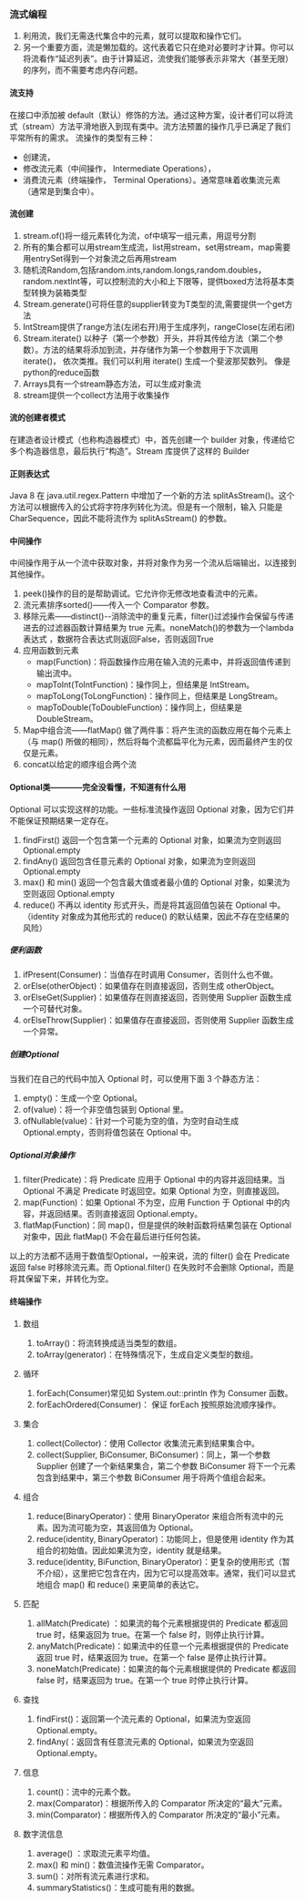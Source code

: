 ### 流式编程
1. 利用流，我们无需迭代集合中的元素，就可以提取和操作它们。
2. 另一个重要方面，流是懒加载的。这代表着它只在绝对必要时才计算。你可以将流看作“延迟列表”。由于计算延迟，流使我们能够表示非常大（甚至无限）的序列，而不需要考虑内存问题。

#### 流支持
在接口中添加被 default（默认）修饰的方法。通过这种方案，设计者们可以将流式（stream）方法平滑地嵌入到现有类中。流方法预置的操作几乎已满足了我们平常所有的需求。
流操作的类型有三种：
- 创建流，
- 修改流元素（中间操作， Intermediate Operations），
- 消费流元素（终端操作， Terminal Operations）。通常意味着收集流元素（通常是到集合中）。

#### 流创建
1. stream.of()将一组元素转化为流，of中填写一组元素，用逗号分割
2. 所有的集合都可以用stream生成流，list用stream，set用stream，map需要用entrySet得到一个对象流之后再用stream
3. 随机流Random,包括random.ints,random.longs,random.doubles，random.nextInt等，可以控制流的大小和上下限等，提供boxed方法将基本类型转换为装箱类型
4. Stream.generate()可将任意的supplier<T>转变为T类型的流,需要提供一个get方法
5. IntStream提供了range方法(左闭右开)用于生成序列，rangeClose(左闭右闭)
6. Stream.iterate() 以种子（第一个参数）开头，并将其传给方法（第二个参数）。方法的结果将添加到流，并存储作为第一个参数用于下次调用 iterate()，
依次类推。我们可以利用 iterate() 生成一个斐波那契数列。 像是python的reduce函数
7. Arrays具有一个stream静态方法，可以生成对象流
8. stream提供一个collect方法用于收集操作

#### 流的创建者模式
在建造者设计模式（也称构造器模式）中，首先创建一个 builder 对象，传递给它多个构造器信息，最后执行“构造”。Stream 库提供了这样的 Builder

#### 正则表达式
Java 8 在 java.util.regex.Pattern 中增加了一个新的方法 splitAsStream()。这个方法可以根据传入的公式将字符序列转化为流。但是有一个限制，输入
只能是 CharSequence，因此不能将流作为 splitAsStream() 的参数。


#### 中间操作
中间操作用于从一个流中获取对象，并将对象作为另一个流从后端输出，以连接到其他操作。

1. peek()操作的目的是帮助调试。它允许你无修改地查看流中的元素。
2. 流元素排序sorted()——传入一个 Comparator 参数。
3. 移除元素——distinct()--消除流中的重复元素，filter()过滤操作会保留与传递进去的过滤器函数计算结果为 true 元素。noneMatch()的参数为一个lambda表达式
，数据符合表达式则返回False，否则返回True
4. 应用函数到元素
    - map(Function)：将函数操作应用在输入流的元素中，并将返回值传递到输出流中。
    - mapToInt(ToIntFunction)：操作同上，但结果是 IntStream。
    - mapToLong(ToLongFunction)：操作同上，但结果是 LongStream。
    - mapToDouble(ToDoubleFunction)：操作同上，但结果是 DoubleStream。
5. Map中组合流——flatMap() 做了两件事：将产生流的函数应用在每个元素上（与 map() 所做的相同），然后将每个流都扁平化为元素，因而最终产生的仅仅是元素。
6. concat以给定的顺序组合两个流

#### Optional类————完全没看懂，不知道有什么用
Optional 可以实现这样的功能。一些标准流操作返回 Optional 对象，因为它们并不能保证预期结果一定存在。
1. findFirst() 返回一个包含第一个元素的 Optional 对象，如果流为空则返回 Optional.empty
2. findAny() 返回包含任意元素的 Optional 对象，如果流为空则返回 Optional.empty
3. max() 和 min() 返回一个包含最大值或者最小值的 Optional 对象，如果流为空则返回 Optional.empty
4. reduce() 不再以 identity 形式开头，而是将其返回值包装在 Optional 中。（identity 对象成为其他形式的 reduce() 的默认结果，因此不存在空结果的风险）

##### 便利函数
1. ifPresent(Consumer)：当值存在时调用 Consumer，否则什么也不做。
2. orElse(otherObject)：如果值存在则直接返回，否则生成 otherObject。
3. orElseGet(Supplier)：如果值存在则直接返回，否则使用 Supplier 函数生成一个可替代对象。
4. orElseThrow(Supplier)：如果值存在直接返回，否则使用 Supplier 函数生成一个异常。

##### 创建Optional
当我们在自己的代码中加入 Optional 时，可以使用下面 3 个静态方法：
1. empty()：生成一个空 Optional。
2. of(value)：将一个非空值包装到 Optional 里。
3. ofNullable(value)：针对一个可能为空的值，为空时自动生成 Optional.empty，否则将值包装在 Optional 中。

##### Optional对象操作

1. filter(Predicate)：将 Predicate 应用于 Optional 中的内容并返回结果。当 Optional 不满足 Predicate 时返回空。如果 Optional 为空，则直接返回。
2. map(Function)：如果 Optional 不为空，应用 Function 于 Optional 中的内容，并返回结果。否则直接返回 Optional.empty。
3. flatMap(Function)：同 map()，但是提供的映射函数将结果包装在 Optional 对象中，因此 flatMap() 不会在最后进行任何包装。

以上的方法都不适用于数值型Optional，一般来说，流的 filter() 会在 Predicate 返回 false 时移除流元素。而 Optional.filter() 在失败时不会删除
 Optional，而是将其保留下来，并转化为空。
 
 
#### 终端操作
1. 数组
    1. toArray()：将流转换成适当类型的数组。
    2. toArray(generator)：在特殊情况下，生成自定义类型的数组。
2. 循环
    1. forEach(Consumer)常见如 System.out::println 作为 Consumer 函数。
    2. forEachOrdered(Consumer)： 保证 forEach 按照原始流顺序操作。
3. 集合
    1. collect(Collector)：使用 Collector 收集流元素到结果集合中。
    2. collect(Supplier, BiConsumer, BiConsumer)：同上，第一个参数 Supplier 创建了一个新结果集合，第二个参数 BiConsumer 将下一个元素
       包含到结果中，第三个参数 BiConsumer 用于将两个值组合起来。
4. 组合
    1. reduce(BinaryOperator)：使用 BinaryOperator 来组合所有流中的元素。因为流可能为空，其返回值为 Optional。
    2. reduce(identity, BinaryOperator)：功能同上，但是使用 identity 作为其组合的初始值。因此如果流为空，identity 就是结果。
    3. reduce(identity, BiFunction, BinaryOperator)：更复杂的使用形式（暂不介绍），这里把它包含在内，因为它可以提高效率。通常，我们可以显式地组合 map() 和 reduce() 来更简单的表达它。
5. 匹配
    1. allMatch(Predicate) ：如果流的每个元素根据提供的 Predicate 都返回 true 时，结果返回为 true。在第一个 false 时，则停止执行计算。
    2. anyMatch(Predicate)：如果流中的任意一个元素根据提供的 Predicate 返回 true 时，结果返回为 true。在第一个 false 是停止执行计算。
    3. noneMatch(Predicate)：如果流的每个元素根据提供的 Predicate 都返回 false 时，结果返回为 true。在第一个 true 时停止执行计算。
6. 查找
    1. findFirst()：返回第一个流元素的 Optional，如果流为空返回 Optional.empty。
    2. findAny(：返回含有任意流元素的 Optional，如果流为空返回 Optional.empty。
    
7. 信息
    1. count()：流中的元素个数。
    2. max(Comparator)：根据所传入的 Comparator 所决定的“最大”元素。
    3. min(Comparator)：根据所传入的 Comparator 所决定的“最小”元素。
8. 数字流信息
    1. average() ：求取流元素平均值。
    2. max() 和 min()：数值流操作无需 Comparator。
    3. sum()：对所有流元素进行求和。
    4. summaryStatistics()：生成可能有用的数据。
    
